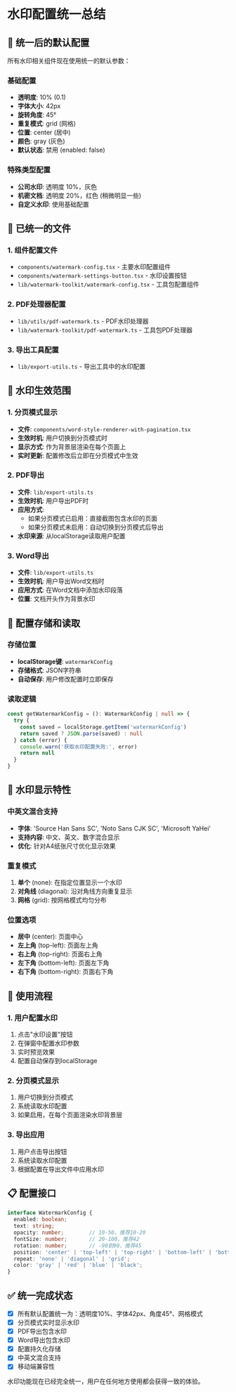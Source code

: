 # 水印配置统一总结

## 🎯 统一后的默认配置

所有水印相关组件现在使用统一的默认参数：

### 基础配置
- **透明度**: 10% (0.1)
- **字体大小**: 42px
- **旋转角度**: 45°
- **重复模式**: grid (网格)
- **位置**: center (居中)
- **颜色**: gray (灰色)
- **默认状态**: 禁用 (enabled: false)

### 特殊类型配置
- **公司水印**: 透明度 10%，灰色
- **机密文档**: 透明度 20%，红色 (稍微明显一些)
- **自定义水印**: 使用基础配置

## 📁 已统一的文件

### 1. 组件配置文件
- `components/watermark-config.tsx` - 主要水印配置组件
- `components/watermark-settings-button.tsx` - 水印设置按钮
- `lib/watermark-toolkit/watermark-config.tsx` - 工具包配置组件

### 2. PDF处理器配置
- `lib/utils/pdf-watermark.ts` - PDF水印处理器
- `lib/watermark-toolkit/pdf-watermark.ts` - 工具包PDF处理器

### 3. 导出工具配置
- `lib/export-utils.ts` - 导出工具中的水印配置

## 🎯 水印生效范围

### 1. 分页模式显示
- **文件**: `components/word-style-renderer-with-pagination.tsx`
- **生效时机**: 用户切换到分页模式时
- **显示方式**: 作为背景层渲染在每个页面上
- **实时更新**: 配置修改后立即在分页模式中生效

### 2. PDF导出
- **文件**: `lib/export-utils.ts`
- **生效时机**: 用户导出PDF时
- **应用方式**: 
  - 如果分页模式已启用：直接截图包含水印的页面
  - 如果分页模式未启用：自动切换到分页模式后导出
- **水印来源**: 从localStorage读取用户配置

### 3. Word导出
- **文件**: `lib/export-utils.ts`
- **生效时机**: 用户导出Word文档时
- **应用方式**: 在Word文档中添加水印段落
- **位置**: 文档开头作为背景水印

## 🔧 配置存储和读取

### 存储位置
- **localStorage键**: `watermarkConfig`
- **存储格式**: JSON字符串
- **自动保存**: 用户修改配置时立即保存

### 读取逻辑
```typescript
const getWatermarkConfig = (): WatermarkConfig | null => {
  try {
    const saved = localStorage.getItem('watermarkConfig')
    return saved ? JSON.parse(saved) : null
  } catch (error) {
    console.warn('获取水印配置失败:', error)
    return null
  }
}
```

## 🎨 水印显示特性

### 中英文混合支持
- **字体**: 'Source Han Sans SC', 'Noto Sans CJK SC', 'Microsoft YaHei'
- **支持内容**: 中文、英文、数字混合显示
- **优化**: 针对A4纸张尺寸优化显示效果

### 重复模式
1. **单个** (none): 在指定位置显示一个水印
2. **对角线** (diagonal): 沿对角线方向重复显示
3. **网格** (grid): 按网格模式均匀分布

### 位置选项
- **居中** (center): 页面中心
- **左上角** (top-left): 页面左上角
- **右上角** (top-right): 页面右上角
- **左下角** (bottom-left): 页面左下角
- **右下角** (bottom-right): 页面右下角

## 🚀 使用流程

### 1. 用户配置水印
1. 点击"水印设置"按钮
2. 在弹窗中配置水印参数
3. 实时预览效果
4. 配置自动保存到localStorage

### 2. 分页模式显示
1. 用户切换到分页模式
2. 系统读取水印配置
3. 如果启用，在每个页面渲染水印背景层

### 3. 导出应用
1. 用户点击导出按钮
2. 系统读取水印配置
3. 根据配置在导出文件中应用水印

## 📋 配置接口

```typescript
interface WatermarkConfig {
  enabled: boolean;
  text: string;
  opacity: number;        // 10-50，推荐10-20
  fontSize: number;       // 20-100，推荐42
  rotation: number;       // -90到90，推荐45
  position: 'center' | 'top-left' | 'top-right' | 'bottom-left' | 'bottom-right';
  repeat: 'none' | 'diagonal' | 'grid';
  color: 'gray' | 'red' | 'blue' | 'black';
}
```

## ✅ 统一完成状态

- [x] 所有默认配置统一为：透明度10%、字体42px、角度45°、网格模式
- [x] 分页模式实时显示水印
- [x] PDF导出包含水印
- [x] Word导出包含水印
- [x] 配置持久化存储
- [x] 中英文混合支持
- [x] 移动端兼容性

水印功能现在已经完全统一，用户在任何地方使用都会获得一致的体验。
